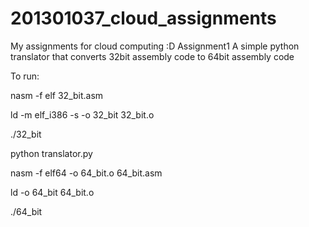 # 201301037_cloud_assignments
My assignments for cloud computing :D
Assignment1
A simple python translator that converts 32bit assembly code to 64bit assembly code

To run:

nasm -f elf 32_bit.asm

ld -m elf_i386 -s -o 32_bit 32_bit.o

./32_bit

python translator.py

nasm -f elf64 -o 64_bit.o 64_bit.asm

ld -o 64_bit 64_bit.o

./64_bit

